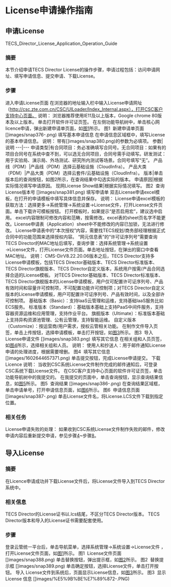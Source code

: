 # License申请操作指南 
## 申请License 
TECS_Director_License_Application_Operation_Guide 
### 摘要 
本节介绍申请TECS Director License的操作步骤，申请过程包括：访问申请网址、填写申请信息、提交申请、下载License。
### 步骤 
进入申请License页面
在浏览器的地址输入栏中输入License申请网址（http://csc.zte.com.cn/CSC/UILoader/Index_Internal.aspx），打开CSC客户支持中心页面。
 说明： 
浏览器推荐使用IE11及以上版本，Google
chrome 80版本及以上版本。 
单击打开软件许可证页签。
在左侧功能导航树中，单击核心网licence申请，弹出新建申请单页面，如[图1](1602298756694.html#z58ea7ef2d2494fcaa9d829eef010f211__b54b035a-7f8f-4109-8f87-9f1b701b5063)所示。
图1  新建申请单页面
[]images/snap376-.png)
填写基本申请信息
在申请信息区域框中，填写License的基本申请信息。
 说明： 
带有[]images/snap380.png)的参数为必填项。
参数|说明
---|---
申请类型|有合同项目：务必准确填写合同号。无合同项目：如果有的项目合同号在系统中查不到，可以选无合同项目，合同号需手动填写。研发测试：用于实验局、演示局、外场测试、研究所内测试等场景。合同号填写“无”。
产品线（PDM）|产品线（PDM）选择云基础设施（CloudInfra）。
产品大类（PDM）|产品大类（PDM）选择云套件/云基础设施（CloudInfra）。
版本|单击版本后的查询按钮，如图2所示，在查询结果中勾选实际的版本。
申请原因|根据实际情况填写申请原因。
现网License Show结果|根据实际情况填写。
图2  查询License版本号
[]images/snap381.png)
填写申请单
双击License申请excel模板，在打开的申请模板中填写具体信息并保存。 
 说明： 
License申请excel模板的获取方法：选择更多→系统管理→系统设置→License文件，打开License文件页面。单击下载许可模板按钮。 
打开模板时，如果提示“是否启用宏”，建议选中启用。 
excel内容限制可修改内容和范畴，按需修改。excel表的sheet页名字不能更改。License申请表（Application）sheet中不能修改的内容已加锁，无法进行修改。 
License申请表中的“本次授权”内容，需要找TECS规划/商务部经理根据正式合同中的功能范围来选择授权内容。 
“网元信息表”的“许可证序列号”需要查询TECS Director的MAC地址后填写，查询步骤：选择系统管理→系统设置→License文件，打开License文件页面。单击地址按钮，在弹出的窗口中查看MAC地址。 
 说明： 
CMS-DirV8.22.20.06版本之后，TECS Director支持多License申请模板，包括TECS Director基础版本、TECS Director标准版本、TECS Director旗舰版本、TECS Director自定义版本，系统用户按需/产品合同选择合适的License模板。
对TECS Director基础版本、TECS Director标准版本、TECS Director旗舰版本的License申请模板，用户仅可配置许可证序列号、产品有效时间和容量许可控制项，不可配置功能许可控制项；对TECS Director自定义版本的License申请模板，用户可配置许可证序列号、产品有效时间，以及全部许可控制项。
基础版本（Basic）：支持IaaS云管理和运维，支持基础IaaS服务比如ECS服务。 
标准版本（Standard）：基础版本基础上支持PaaS中间件服务，支持容器资源运维和应用管理，支持作业平台。 
旗舰版本（Ultimate）：标准版本基础上支持异构资源池管理、公有云管理，支持智能运维。 
自定义版本（Customize）：按运营商/用户需求，授权云管相关功能。 
在制作文件导入页签，单击上传按钮，选择申请模板，单击打开按钮，如[图3](1602298756694.html#z58ea7ef2d2494fcaa9d829eef010f211__f995bec3-30dc-4d4e-83b4-4c9ec2eecf3c)所示。
图3  导入 License申请文件
[]images/snap383.png)
填写其它信息
在相关组和人员页签，如[图4](1602298756694.html#z58ea7ef2d2494fcaa9d829eef010f211__f4262b08-907f-4689-a73d-1c2c44b75428)所示，选择相关组和人员。
 说明： 
使用人和抄送人：用于邮件通知License申请的处理进度，根据需要增删。
图4  填写其它信息
[]images/1602644657371.png)
单击提交按钮，完成License申请提交。
下载Licence
 说明： 
当收到CSC系统License文件制作完成的邮件通知后，可登录CSC系统下载License文件。 
在CSC客户支持中心页面的软件许可证页签，单击功能导航树中的我提交的。
在我提交的页面中，单击查询按钮，显示查询结果信息，如[图5](1602298756694.html#z58ea7ef2d2494fcaa9d829eef010f211__212e854f-7aec-4a6f-9300-c54b31c6d7bb)所示。
图5  查询结果
[]images/snap386-.png)
在查询结果区域框，单击申请单号，打开申请信息页面，如[图6](1602298756694.html#z58ea7ef2d2494fcaa9d829eef010f211__7a3511dc-2c1d-40c6-bb75-23b22c79995a)所示。
图6  申请信息页面
[]images/snap387-.png)
单击License文件名，将License.LCS文件下载到指定位置。
### 相关任务 
License申请失败的处理： 
如果收到CSC系统License文件制作失败的邮件，修改申请内容后重新提交申请，参见步骤[4](1602298756694.html#z58ea7ef2d2494fcaa9d829eef010f211__9fd3c2de-e07c-493c-8201-19ff65da82b8)~步骤[8](1602298756694.html#z58ea7ef2d2494fcaa9d829eef010f211__27f4479b-28d0-4db4-8793-41c43c9305eb)。
## 导入License 
### 摘要 
在Licence申请成功并下载License文件后，将License文件导入到TECS Director系统中。
### 相关信息 
TECS Director的License证书以.lcs结尾，不区分TECS Director版本。
TECS Director版本和导入的License证书需要配套使用。
### 步骤 
登录云管统一平台后，单击导航菜单，选择系统管理→系统设置→License文件
，打开License文件页面，如[图1](1602656212348.html#zd0418e09682846ce98ee73f618109c8c__f9ea8fc5-b60c-4eb5-8ce9-68c3e5b5a3f6)所示。
图1  License文件页面
[]images/snap388.png)
单击替换按钮，弹出提示框，如[图2](1602656212348.html#zd0418e09682846ce98ee73f618109c8c__ecaafd8b-1b7a-4e7a-b42b-3bc4d25e8dd1)所示。
图2  替换提示框
[]images/snap389.png)
单击确定按钮，选择License文件，单击打开按钮。
导入 License文件到系统后，页面显示License信息，如[图3](1602656212348.html#zd0418e09682846ce98ee73f618109c8c__efd5a57f-22d2-4f1a-8984-39cc653459f4)所示。
图3  显示License 信息
[]images/%E5%9B%BE%E7%89%872-.PNG)
